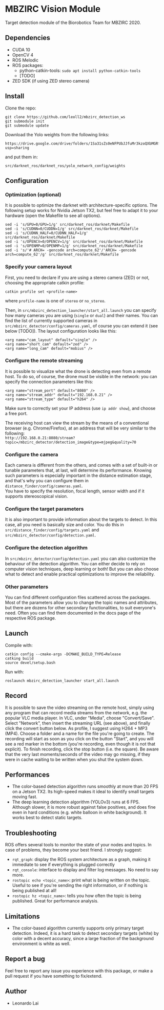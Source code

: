# MBZIRC Vision Module

Target detection module of the Biorobotics Team for MBZIRC 2020.

## Dependencies 

- CUDA 10
- OpenCV 4
- ROS Melodic
- ROS packages:
  - python-catkin-tools: `sudo apt install python-catkin-tools`
  - [TODO]
- ZED SDK (if using ZED stereo camera)

## Install

Clone the repo:
```
git clone https://github.com/leoll2/mbzirc_detection_ws
git submodule init
git submodule update
```

Download the Yolo weights from the following links:
```
https://drive.google.com/drive/folders/1Sa31sZs0eNFPUbJJfuMr3kzoQXbMGRf1?usp=sharing
```
and put them in:
```
src/darknet_ros/darknet_ros/yolo_network_config/weights
```


## Configuration

### Optimization (optional)
It is possible to optimize the darknet with architecture-specific options.
The following setup works for Nvidia Jetson TX2, but feel free to adapt it to your hardware (open the Makefile to see all options).
```
sed -i 's/GPU=0/GPU=1/g' src/darknet_ros/darknet/Makefile
sed -i 's/CUDNN=0/CUDDN=1/g' src/darknet_ros/darknet/Makefile
sed -i 's/CUDNN_HALF=0/CUDNN_HALF=1/g' src/darknet_ros/darknet/Makefile
sed -i 's/OPENCV=0/OPENCV=1/g' src/darknet_ros/darknet/Makefile
sed -i 's/OPENMP=0/OPENMP=1/g' src/darknet_ros/darknet/Makefile
sed -i 's/'# ARCH= -gencode arch=compute_62'/'ARCH= -gencode arch=compute_62'/g' src/darknet_ros/darknet/Makefile
```

### Specify your camera layout

First, you need to declare if you are using a stereo camera (ZED) or not, choosing the appropriate catkin profile:
```
catkin profile set <profile-name>
```
where `profile-name` is one of `stereo` or `no_stereo`.

Then, in `src/mbzirc_detection_launcher/start_all.launch` you can specify how many cameras you are using (`single` or `dual`) and their names. You can find the list of currently supported cameras in `src/mbzirc_detector/config/cameras.yaml`, of course you can extend it (see below [TODO]).
The layout configuration looks like this:
```
<arg name="cam_layout" default="single" />
<arg name="short_cam" default="zed" />
<arg name="long_cam" default="mobius" />
```

### Configure the remote streaming

It is possible to visualize what the drone is detecting even from a remote host.
To do so, of course, the drone must be visible in the network: you can specify the connection parameters like this:
```
<arg name="stream_port" default="8080" />
<arg name="stream_addr" default="192.168.0.21" />
<arg name="stream_type" default="h264" />
```
Make sure to correctly set your IP address (use `ip addr show`), and choose a free port.  

The receiving host can view the stream by the means of a conventional browser (e.g. Chrome/Firefox), at an address that will be very similar to the following:  
`http://192.168.0.21:8080/stream?topic=/mbzirc_detector/detection_image&type=mjpeg&quality=70`

### Configure the camera

Each camera is different from the others, and comes with a set of built-in or tunable parameters that, at last, will determine its performance. Knowing such parameters is especially important in the distance estimation stage, and that's why you can configure them in `distance_finder/config/cameras.yaml`.  
You have to specify the resolution, focal length, sensor width and if it supports stereoscopical vision.

### Configure the target parameters

It is also important to provide information about the targets to detect. In this case, all you need is basically size and color. You do this in `src/distance_finder/config/targets.yaml` and `src/mbzirc_detector/config/detection.yaml`.

### Configure the detection algorithm

In `src/mbzirc_detector/config/detection.yaml` you can also customize the behaviour of the detection algorithm.
You can either decide to rely on computer vision techniques, deep learning or both! But you can also choose what to detect and enable practical optimizations to improve the reliability.

### Other parameters

You can find different configuration files scattered across the packages. Most of the parameters allow you to change the topic names and attributes, but there are dozens for other secondary functionalities, to suit everyone's need.
Often you can find them documented in the docs page of the respective ROS package.

## Launch

Compile with:
```
catkin config --cmake-args -DCMAKE_BUILD_TYPE=Release
catking build
source devel/setup.bash
```

Run with:
```
roslaunch mbzirc_detection_launcher start_all.launch
```

## Record

It is possible to save the video streaming on the remote host, simply using any program that can record media streams from the network, e.g. the popular VLC media player.
In VLC, under "Media", choose "Convert/Save". Select "Network", then insert the streaming URL (see above), and finally click the convert button below. As profile, I suggest using H264 + MP3 (MP4). Choose a folder and a name for the file you're going to create. The recording will start as soon as you click on the button "Start", and you will see a red marker in the bottom (you're recording, even though it is not that explicit). To finish recording, click the stop button (i.e. the square).
Be aware that the very last moments/seconds of the video may go missing, if they were in cache waiting to be written when you shut the system down.

## Performances
- The color-based detection algorithm runs smoothly at more than 20 FPS on a Jetson TX2. Its high-speed makes it ideal to identify small targets moving fast.
- The deep learning detection algorithm (YOLOv3) runs at 6 FPS. Although slower, it is more robust against false positives, and does fine even in hard conditions (e.g. white balloon in white background). It works best to detect static targets.

## Troubleshooting

ROS offers several tools to monitor the state of your nodes and topics. In case of problems, they become your best friend.
I strongly suggest:
- `rqt_graph`: display the ROS system architecture as a graph, making it immediate to see if everything is plugged correctly
- `rqt_console`: interface to display and filter log messages. No need to say more.
- `rostopic echo <topic_name>`: print what is being written on the topic. Useful to see if you're sending the right information, or if nothing is being published at all!
- `rostopic hz <topic_name>`: tells you how often the topic is being published. Great for performance analysis.

## Limitations

- The color-based algorithm currently supports only primary target detection. Indeed, it is a hard task to detect secondary targets (white) by color with a decent accuracy, since a large fraction of the background environment is white as well.

## Report a bug

Feel free to report any issue you experience with this package, or make a pull request if you have something to fix/extend.

## Author

- Leonardo Lai

